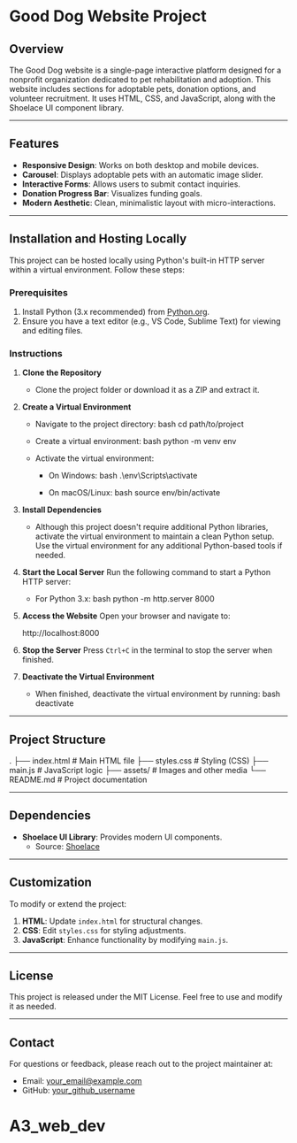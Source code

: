 # Good Dog Website Project

## Overview
The Good Dog website is a single-page interactive platform designed for a nonprofit organization dedicated to pet rehabilitation and adoption. This website includes sections for adoptable pets, donation options, and volunteer recruitment. It uses HTML, CSS, and JavaScript, along with the Shoelace UI component library.

---

## Features
- **Responsive Design**: Works on both desktop and mobile devices.
- **Carousel**: Displays adoptable pets with an automatic image slider.
- **Interactive Forms**: Allows users to submit contact inquiries.
- **Donation Progress Bar**: Visualizes funding goals.
- **Modern Aesthetic**: Clean, minimalistic layout with micro-interactions.

---

## Installation and Hosting Locally
This project can be hosted locally using Python's built-in HTTP server within a virtual environment. Follow these steps:

### Prerequisites
1. Install Python (3.x recommended) from [Python.org](https://www.python.org/).
2. Ensure you have a text editor (e.g., VS Code, Sublime Text) for viewing and editing files.

### Instructions
1. **Clone the Repository**
   - Clone the project folder or download it as a ZIP and extract it.

2. **Create a Virtual Environment**
   - Navigate to the project directory:
     bash
     cd path/to/project
     
   - Create a virtual environment:
     bash
     python -m venv env
     
   - Activate the virtual environment:
     - On Windows:
       bash
       .\env\Scripts\activate
       
     - On macOS/Linux:
       bash
       source env/bin/activate
       

3. **Install Dependencies**
   - Although this project doesn't require additional Python libraries, activate the virtual environment to maintain a clean Python setup. Use the virtual environment for any additional Python-based tools if needed.

4. **Start the Local Server**
   Run the following command to start a Python HTTP server:
   - For Python 3.x:
     bash
     python -m http.server 8000
     

5. **Access the Website**
   Open your browser and navigate to:
   
   http://localhost:8000
   

6. **Stop the Server**
   Press `Ctrl+C` in the terminal to stop the server when finished.

7. **Deactivate the Virtual Environment**
   - When finished, deactivate the virtual environment by running:
     bash
     deactivate
     

---

## Project Structure

.
├── index.html       # Main HTML file
├── styles.css       # Styling (CSS)
├── main.js          # JavaScript logic
├── assets/          # Images and other media
└── README.md        # Project documentation


---

## Dependencies
- **Shoelace UI Library**: Provides modern UI components.
  - Source: [Shoelace](https://shoelace.style/)

---

## Customization
To modify or extend the project:
1. **HTML**: Update `index.html` for structural changes.
2. **CSS**: Edit `styles.css` for styling adjustments.
3. **JavaScript**: Enhance functionality by modifying `main.js`.

---

## License
This project is released under the MIT License. Feel free to use and modify it as needed.

---

## Contact
For questions or feedback, please reach out to the project maintainer at:
- Email: [your_email@example.com](mailto:your_email@example.com)
- GitHub: [your_github_username](https://github.com/your_github_username)

# A3_web_dev
